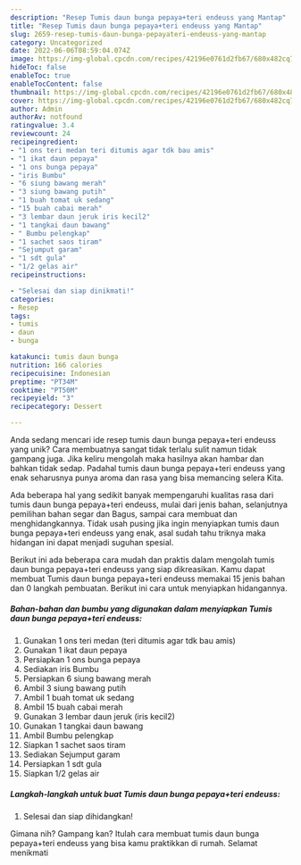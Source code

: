```yaml
---
description: "Resep Tumis daun bunga pepaya+teri endeuss yang Mantap"
title: "Resep Tumis daun bunga pepaya+teri endeuss yang Mantap"
slug: 2659-resep-tumis-daun-bunga-pepayateri-endeuss-yang-mantap
category: Uncategorized
date: 2022-06-06T08:59:04.074Z
image: https://img-global.cpcdn.com/recipes/42196e0761d2fb67/680x482cq70/tumis-daun-bunga-pepayateri-endeuss-foto-resep-utama.jpg
hideToc: false
enableToc: true
enableTocContent: false
thumbnail: https://img-global.cpcdn.com/recipes/42196e0761d2fb67/680x482cq70/tumis-daun-bunga-pepayateri-endeuss-foto-resep-utama.jpg
cover: https://img-global.cpcdn.com/recipes/42196e0761d2fb67/680x482cq70/tumis-daun-bunga-pepayateri-endeuss-foto-resep-utama.jpg
author: Admin
authorAv: notfound
ratingvalue: 3.4
reviewcount: 24
recipeingredient:
- "1 ons teri medan teri ditumis agar tdk bau amis"
- "1 ikat daun pepaya"
- "1 ons bunga pepaya"
- "iris Bumbu"
- "6 siung bawang merah"
- "3 siung bawang putih"
- "1 buah tomat uk sedang"
- "15 buah cabai merah"
- "3 lembar daun jeruk iris kecil2"
- "1 tangkai daun bawang"
- " Bumbu pelengkap"
- "1 sachet saos tiram"
- "Sejumput garam"
- "1 sdt gula"
- "1/2 gelas air"
recipeinstructions:

- "Selesai dan siap dinikmati!"
categories:
- Resep
tags:
- tumis
- daun
- bunga

katakunci: tumis daun bunga 
nutrition: 166 calories
recipecuisine: Indonesian
preptime: "PT34M"
cooktime: "PT50M"
recipeyield: "3"
recipecategory: Dessert

---
```





Anda sedang mencari ide resep tumis daun bunga pepaya+teri endeuss yang unik? Cara membuatnya sangat tidak terlalu sulit namun tidak gampang juga. Jika keliru mengolah maka hasilnya akan hambar dan bahkan tidak sedap. Padahal tumis daun bunga pepaya+teri endeuss yang enak seharusnya punya aroma dan rasa yang bisa memancing selera Kita.





Ada beberapa hal yang sedikit banyak mempengaruhi kualitas rasa dari tumis daun bunga pepaya+teri endeuss, mulai dari jenis bahan, selanjutnya pemilihan bahan segar dan Bagus, sampai cara membuat dan menghidangkannya. Tidak usah pusing jika ingin menyiapkan tumis daun bunga pepaya+teri endeuss yang enak,      asal sudah tahu triknya maka hidangan ini dapat menjadi suguhan spesial.





















Berikut ini ada beberapa cara mudah dan praktis dalam mengolah tumis daun bunga pepaya+teri endeuss yang siap dikreasikan. Kamu dapat membuat Tumis daun bunga pepaya+teri endeuss memakai 15 jenis bahan dan 0 langkah pembuatan. Berikut ini cara untuk menyiapkan hidangannya.

<!--inarticleads1-->

##### Bahan-bahan dan bumbu yang digunakan dalam menyiapkan Tumis daun bunga pepaya+teri endeuss:

1. Gunakan 1 ons teri medan (teri ditumis agar tdk bau amis)
1. Gunakan 1 ikat daun pepaya
1. Persiapkan 1 ons bunga pepaya
1. Sediakan iris Bumbu
1. Persiapkan 6 siung bawang merah
1. Ambil 3 siung bawang putih
1. Ambil 1 buah tomat uk sedang
1. Ambil 15 buah cabai merah
1. Gunakan 3 lembar daun jeruk (iris kecil2)
1. Gunakan 1 tangkai daun bawang
1. Ambil  Bumbu pelengkap
1. Siapkan 1 sachet saos tiram
1. Sediakan Sejumput garam
1. Persiapkan 1 sdt gula
1. Siapkan 1/2 gelas air




<!--inarticleads2-->

##### Langkah-langkah untuk buat Tumis daun bunga pepaya+teri endeuss:


1. Selesai dan siap dihidangkan!



Gimana nih? Gampang kan? Itulah cara membuat tumis daun bunga pepaya+teri endeuss yang bisa kamu praktikkan di rumah. Selamat menikmati
